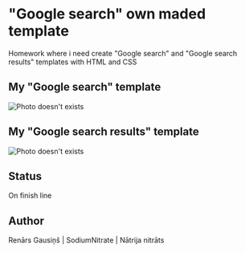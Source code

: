 # "Google search" own maded template
Homework where i need create "Google search" and "Google search results" templates with HTML and CSS

## My "Google search" template
![Photo doesn't exists](https://cdn.discordapp.com/attachments/804284289985937438/808758348279185428/unknown.png)

## My "Google search results" template
![Photo doesn't exists](https://cdn.discordapp.com/attachments/810209748070694927/810433870012350504/unknown.png)

## Status
On finish line

## Author
Renārs Gausiņš | SodiumNitrate | Nātrija nitrāts